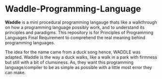 # Waddle-Programming-Language
**Waddle** is a mini procedural programming langauge thats like a walkthrough on how a programming language possibly work, and to understand its principles and paradigms. This repository is for Principles of Programming Languages Final Requirement to comprehend the real meaning behind programming languages.

The idea for the name came from a duck song hence, WADDLE was adapted. Waddle is the way a duck walks, like a walk in a park with firmness but still with a bit of clumsiness. As, they want this programming language/compiler to be as simple as possible with a little most error they can make.
